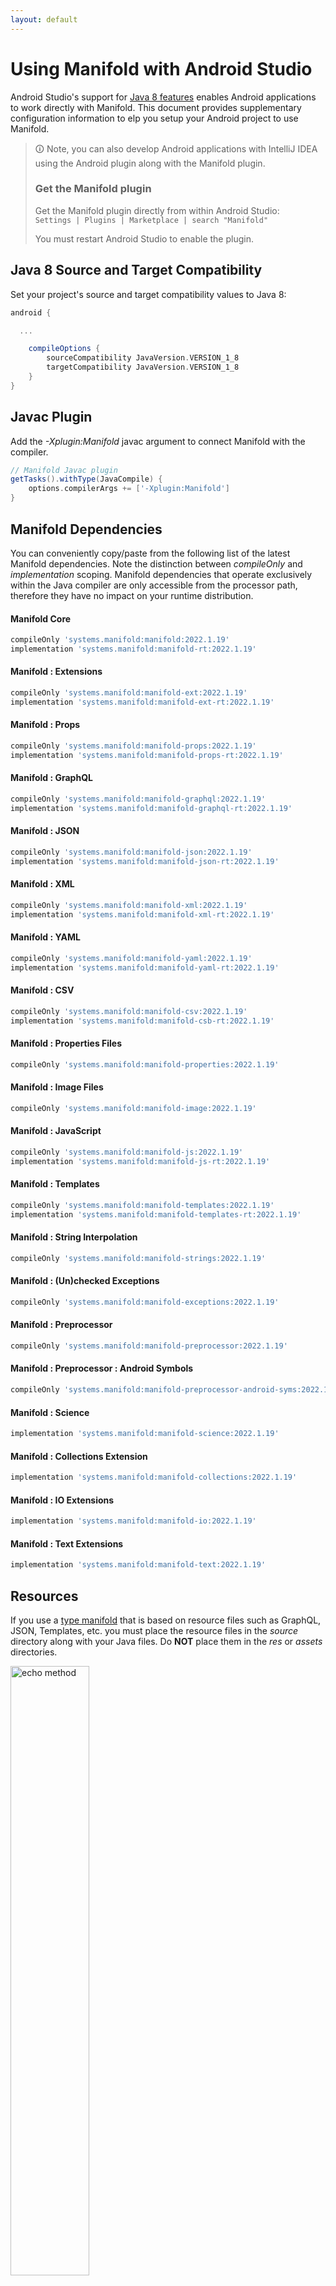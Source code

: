 ```yaml
---
layout: default
---
```


# Using Manifold with Android Studio

Android Studio's support for [Java 8 features](https://developer.android.com/studio/write/java8-support.html) enables
Android applications to work directly with Manifold. This document provides supplementary configuration information to
elp you setup your Android project to use Manifold.

>🛈 Note, you can also develop Android applications with IntelliJ IDEA using the Android plugin along with the Manifold
>plugin. 
>
>### Get the Manifold plugin
>Get the Manifold plugin directly from within Android Studio:
><br>
>`Settings | Plugins | Marketplace | search "Manifold"`
><br>
> 
>You must restart Android Studio to enable the plugin. 
 
## Java 8 Source and Target Compatibility 
Set your project's source and target compatibility values to Java 8:

```groovy
android {

  ...

    compileOptions {
        sourceCompatibility JavaVersion.VERSION_1_8
        targetCompatibility JavaVersion.VERSION_1_8
    }
}
```

## Javac Plugin
Add the *-Xplugin:Manifold* javac argument to connect Manifold with the compiler.

```groovy
// Manifold Javac plugin
getTasks().withType(JavaCompile) {
    options.compilerArgs += ['-Xplugin:Manifold']
}
```    

## Manifold Dependencies
You can conveniently copy/paste from the following list of the latest Manifold dependencies. Note the distinction
between *compileOnly* and *implementation* scoping. Manifold dependencies that operate exclusively within the
Java compiler are only accessible from the processor path, therefore they have no impact on your runtime distribution.

#### Manifold Core
```groovy
compileOnly 'systems.manifold:manifold:2022.1.19'
implementation 'systems.manifold:manifold-rt:2022.1.19'
```
#### Manifold : Extensions
```groovy
compileOnly 'systems.manifold:manifold-ext:2022.1.19'
implementation 'systems.manifold:manifold-ext-rt:2022.1.19'
```
#### Manifold : Props
```groovy
compileOnly 'systems.manifold:manifold-props:2022.1.19'
implementation 'systems.manifold:manifold-props-rt:2022.1.19'
```
#### Manifold : GraphQL
```groovy
compileOnly 'systems.manifold:manifold-graphql:2022.1.19'
implementation 'systems.manifold:manifold-graphql-rt:2022.1.19'
```
#### Manifold : JSON
```groovy
compileOnly 'systems.manifold:manifold-json:2022.1.19'
implementation 'systems.manifold:manifold-json-rt:2022.1.19'
```
#### Manifold : XML
```groovy
compileOnly 'systems.manifold:manifold-xml:2022.1.19'
implementation 'systems.manifold:manifold-xml-rt:2022.1.19'
```
#### Manifold : YAML
```groovy
compileOnly 'systems.manifold:manifold-yaml:2022.1.19'
implementation 'systems.manifold:manifold-yaml-rt:2022.1.19'
```
#### Manifold : CSV
```groovy
compileOnly 'systems.manifold:manifold-csv:2022.1.19'
implementation 'systems.manifold:manifold-csb-rt:2022.1.19'
```
#### Manifold : Properties Files
```groovy
compileOnly 'systems.manifold:manifold-properties:2022.1.19'
```
#### Manifold : Image Files
```groovy
compileOnly 'systems.manifold:manifold-image:2022.1.19'
```
#### Manifold : JavaScript
```groovy
compileOnly 'systems.manifold:manifold-js:2022.1.19'
implementation 'systems.manifold:manifold-js-rt:2022.1.19'
```
#### Manifold : Templates
```groovy
compileOnly 'systems.manifold:manifold-templates:2022.1.19'
implementation 'systems.manifold:manifold-templates-rt:2022.1.19'
```
#### Manifold : String Interpolation
```groovy
compileOnly 'systems.manifold:manifold-strings:2022.1.19'
```
#### Manifold : (Un)checked Exceptions
```groovy
compileOnly 'systems.manifold:manifold-exceptions:2022.1.19'
```
#### Manifold : Preprocessor
```groovy
compileOnly 'systems.manifold:manifold-preprocessor:2022.1.19'
```
#### Manifold : Preprocessor : Android Symbols
```groovy
compileOnly 'systems.manifold:manifold-preprocessor-android-syms:2022.1.19'
```
#### Manifold : Science
```groovy
implementation 'systems.manifold:manifold-science:2022.1.19'
```
#### Manifold : Collections Extension
```groovy
implementation 'systems.manifold:manifold-collections:2022.1.19'
```
#### Manifold : IO Extensions
```groovy
implementation 'systems.manifold:manifold-io:2022.1.19'
```
#### Manifold : Text Extensions
```groovy
implementation 'systems.manifold:manifold-text:2022.1.19'
```

## Resources

If you use a [type manifold](https://github.com/manifold-systems/manifold/tree/master/manifold-core-parent/manifold#the-big-picture)
that is based on resource files such as GraphQL, JSON, Templates, etc. you must place the resource files in the 
*source* directory along with your Java files.  Do **NOT** place them in the *res* or *assets* directories.
 
<p><img src="http://manifold.systems/images/android_resources.png" alt="echo method" width="50%" height="50%"/></p> 

## Preprocessor and build variant symbols

If you use the [preprocessor](https://github.com/manifold-systems/manifold/tree/master/manifold-deps-parent/manifold-preprocessor),
you can directly reference Android build variant symbols with the [manifold-preprocessor-android-syms](https://github.com/manifold-systems/manifold/tree/master/manifold-deps-parent/manifold-preprocessor-android-syms)
dependency.
```java
#if FLAVOR == "paid"
  @Override
  public void specialMethod(Foo foo) {
  ...
  }
#endif
```
build.gradle
```groovy
dependencies {
    ...
    compileOnly 'systems.manifold:manifold-preprocessor:2022.1.19'
    compileOnly 'systems.manifold:manifold-preprocessor-android-syms:2022.1.19'
}
```